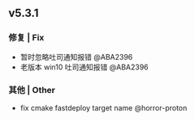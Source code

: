 ## v5.3.1

### 修复 | Fix

* 暂时忽略吐司通知报错 @ABA2396
* 老版本 win10 吐司通知报错 @ABA2396

### 其他 | Other

* fix cmake fastdeploy target name @horror-proton
